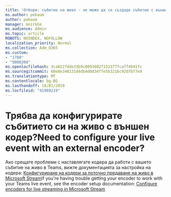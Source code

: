 ```yaml
---
title: 'Отбори: събитие на живо - не може да се създаде събитие с външен енкодер'
ms.author: pebaum
author: pebaum
manager: mnirkhe
ms.audience: Admin
ms.topic: article
ROBOTS: NOINDEX, NOFOLLOW
localization_priority: Normal
ms.collection: Adm_O365
ms.custom:
- "1780"
- "9000208"
ms.openlocfilehash: 3ca6227dde33b9c0093602f152377fcaff4041fc
ms.sourcegitcommit: 60e8e348131d4db4d0d34ffe5b321bc92d7bf7e9
ms.translationtype: MT
ms.contentlocale: bg-BG
ms.lasthandoff: 10/01/2019
ms.locfileid: "41969219"
---
```

# <a name="need-to-configure-your-live-event-with-an-external-encoder"></a><span data-ttu-id="93e70-102">Трябва да конфигурирате събитието си на живо с външен кодер?</span><span class="sxs-lookup"><span data-stu-id="93e70-102">Need to configure your live event with an external encoder?</span></span>

<span data-ttu-id="93e70-103">Ако срещате проблеми с наставлягате кодера да работи с вашето събитие на живо в Teams, вижте документацията за настройка на кодера: [Конфигуриране на кодери за поточно предаване на живо в Microsoft Stream](https://docs.microsoft.com/stream/live-encoder-setup)</span><span class="sxs-lookup"><span data-stu-id="93e70-103">If you're having trouble getting your encoder to work with your Teams live event, see the encoder setup documentation: [Configure encoders for live streaming in Microsoft Stream](https://docs.microsoft.com/stream/live-encoder-setup)</span></span>